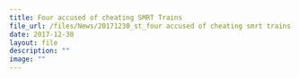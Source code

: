 ```yaml
---
title: Four accused of cheating SMRT Trains
file_url: /files/News/20171230_st_four accused of cheating smrt trains.pdf
date: 2017-12-30
layout: file
description: ""
image: ""
---
```

